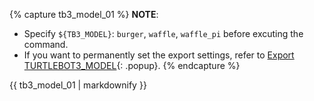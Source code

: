 {% capture tb3_model_01 %}
**NOTE**:
- Specify `${TB3_MODEL}`: `burger`, `waffle`, `waffle_pi` before excuting the command.
- If you want to permanently set the export settings, refer to [Export TURTLEBOT3_MODEL](/docs/en/platform/turtlebot3/export_turtlebot3_model){: .popup}.
{% endcapture %}
<div class="notice--success">{{ tb3_model_01 | markdownify }}</div>

[export_turtlebot3_model]: /docs/en/platform/turtlebot3/export_turtlebot3_model
